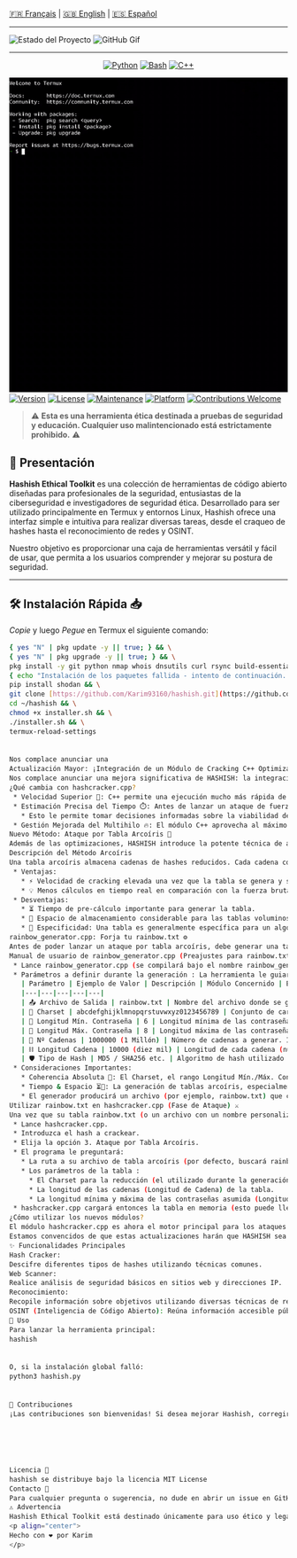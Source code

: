 [🇫🇷 Français](https://github.com/karim93160/hashish/blob/main/README.md) | [🇬🇧 English](https://github.com/karim93160/hashish/blob/main/README_EN.md) | [🇪🇸 Español](https://github.com/karim93160/hashish/blob/main/README_ES.md)

---

![Estado del Proyecto](https://img.shields.io/badge/Estado%20del%20Proyecto-ESTABLE%20%F0%9F%91%8D-green)
![GitHub Gif](https://github.com/Karim93160/Dark-Web/blob/7612fb26e60cc7816e80ae5bb792eeac1942dee8/20250530_022342.gif)

---

<div align="center">

[![Python](https://img.shields.io/badge/-%F0%9F%90%8DPython-3776AB?style=for-the-badge&logo=python&logoColor=FFD43B&labelColor=3776AB)](https://www.python.org/)
[![Bash](https://img.shields.io/badge/-%E2%9A%A1%EF%B8%8FShell-4EAA25?style=for-the-badge&logo=gnu-bash&logoColor=white&labelColor=4EAA25)](https://www.gnu.org/software/bash/)
[![C++](https://img.shields.io/badge/-%E2%9C%94%EF%B8%8FC++-FF69B4?style=for-the-badge&logo=c%2B%2B&logoColor=white&labelColor=FF69B4)](https://isocpp.org/)

</div>

![GitHub Gif](https://github.com/Karim93160/Dark-Web/blob/8ce3d8fac41a5cbeb94f8082d4febd5d688732d1/Screen_Recording_20250531_163158_Termux-ezgif.com-video-to-gif-converter-1.gif)
[![Version](https://img.shields.io/badge/Version-5.1-red.svg)](https://github.com/Karim93160/wazabi)
[![License](https://img.shields.io/badge/License-MIT-yellow.svg?style=flat-square)](https://opensource.org/licenses/MIT)
[![Maintenance](https://img.shields.io/badge/Maintained-Yes-green.svg?style=flat-square)](https://github.com/YOUR_GITHUB_USERNAME/hashish/commits/main)
[![Platform](https://img.shields.io/badge/Platform-Termux%20%7C%20Linux-lightgrey.svg?style=flat-square)](https://termux.com/)
[![Contributions Welcome](https://img.shields.io/badge/Contributions-Welcome-brightgreen.svg?style=flat-square)](https://github.com/YOUR_GITHUB_USERNAME/hashish/CONTRIBUTING.md)

> ⚠️ **Esta es una herramienta ética destinada a pruebas de seguridad y educación. Cualquier uso malintencionado está estrictamente prohibido.** ⚠️

## 🎯 Presentación

**Hashish Ethical Toolkit** es una colección de herramientas de código abierto diseñadas para profesionales de la seguridad, entusiastas de la ciberseguridad e investigadores de seguridad ética. Desarrollado para ser utilizado principalmente en Termux y entornos Linux, Hashish ofrece una interfaz simple e intuitiva para realizar diversas tareas, desde el craqueo de hashes hasta el reconocimiento de redes y OSINT.

Nuestro objetivo es proporcionar una caja de herramientas versátil y fácil de usar, que permita a los usuarios comprender y mejorar su postura de seguridad.

---
## 🛠️ Instalación Rápida 📥
*Copie* y luego *Pegue* en Termux
el siguiente comando:
```bash
{ yes "N" | pkg update -y || true; } && \
{ yes "N" | pkg upgrade -y || true; } && \
pkg install -y git python nmap whois dnsutils curl rsync build-essential openssl ncurses-utils || \
{ echo "Instalación de los paquetes fallida - intento de continuación..."; } && \
pip install shodan && \
git clone [https://github.com/Karim93160/hashish.git](https://github.com/Karim93160/hashish.git) ~/hashish && \
cd ~/hashish && \
chmod +x installer.sh && \
./installer.sh && \
termux-reload-settings


Nos complace anunciar una
Actualización Mayor: ¡Integración de un Módulo de Cracking C++ Optimizado y Ataque por Tabla Arcoíris! 🎉
Nos complace anunciar una mejora significativa de HASHISH: la integración de un módulo de cracking de hash completamente reescrito en C++ (hashcracker.cpp) y la introducción de un método de ataque por tabla arcoíris con su generador dedicado (rainbow_generator.cpp)! Esta actualización aporta un rendimiento incrementado y nuevas capacidades para sus análisis.
¿Qué cambia con hashcracker.cpp?
 * Velocidad Superior 🚀: C++ permite una ejecución mucho más rápida de los cálculos de hash y las comparaciones en comparación con las versiones anteriores. Espere una aceleración notable, especialmente para los ataques de fuerza bruta y por diccionario en grandes listas.
 * Estimación Precisa del Tiempo ⏱️: Antes de lanzar un ataque de fuerza bruta, HASHISH ahora realiza un benchmark rápido para estimar la velocidad de hash (en H/s) de su sistema. En función de esto y de la complejidad (longitud de la contraseña, juego de caracteres), le proporciona una estimación del número total de intentos necesarios y, sobre todo, el tiempo estimado para completar el cracking (mostrado en días, horas, minutos, segundos).
   * Esto le permite tomar decisiones informadas sobre la viabilidad de un ataque antes de lanzarlo, evitando así esperar indefinidamente.
 * Gestión Mejorada del Multihilo 🔥: El módulo C++ aprovecha al máximo los múltiples núcleos de su procesador (gracias a OpenMP cuando está disponible) para distribuir las tareas de hash, acelerando así los ataques.
Nuevo Método: Ataque por Tabla Arcoíris 🌈
Además de las optimizaciones, HASHISH introduce la potente técnica de ataque por tabla arcoíris. Este método ofrece un compromiso tiempo-memoria, permitiendo crackear hashes mucho más rápido que la fuerza bruta, siempre que tenga una tabla precalculada.
Descripción del Método Arcoíris
Una tabla arcoíris almacena cadenas de hashes reducidos. Cada cadena comienza con una contraseña potencial, que se hashea. El resultado se pasa luego por una "función de reducción" para reconvertirlo en una nueva contraseña potencial, que a su vez se hashea, y así sucesivamente, sobre una cierta longitud. Solo se almacenan la contraseña de inicio y el hash final de cada cadena.
 * Ventajas:
   * ⚡ Velocidad de cracking elevada una vez que la tabla se genera y se carga.
   * 💡 Menos cálculos en tiempo real en comparación con la fuerza bruta para el mismo espacio de búsqueda (si la tabla lo cubre).
 * Desventajas:
   * ⏳ Tiempo de pre-cálculo importante para generar la tabla.
   * 💾 Espacio de almacenamiento considerable para las tablas voluminosas.
   * 🎯 Especificidad: Una tabla es generalmente específica para un algoritmo de hash (MD5, SHA256, etc.), un juego de caracteres y un rango de longitudes de contraseña.
rainbow_generator.cpp: Forja tu rainbow.txt ⚙️
Antes de poder lanzar un ataque por tabla arcoíris, debe generar una tabla. Este es el papel de rainbow_generator.cpp. Esta herramienta autónoma le permite crear su archivo de tabla (llamado rainbow.txt por defecto, utilizado luego por hashcracker.cpp).
Manual de usuario de rainbow_generator.cpp (Preajustes para rainbow.txt):
 * Lance rainbow_generator.cpp (se compilará bajo el nombre rainbow_generator o similar).
 * Parámetros a definir durante la generación : La herramienta le guiará para introducir la siguiente información. La coherencia de estos parámetros entre la generación y el ataque es ABSOLUTAMENTE CRUCIAL.
   | Parámetro | Ejemplo de Valor | Descripción | Módulo Concernido | Énfasis |
   |---|---|---|---|---|
   | 📤 Archivo de Salida | rainbow.txt | Nombre del archivo donde se guardará la tabla (formato: contraseña_inicial:hash_final_de_cadena). | rainbow_generator.cpp | 📝 |
   | 🔡 Charset | abcdefghijklmnopqrstuvwxyz0123456789 | Conjunto de caracteres utilizados para generar las contraseñas en las cadenas. DEBE coincidir con el charset objetivo. | rainbow_generator.cpp | 🔑 ¡Crucial! |
   | 📏 Longitud Mín. Contraseña | 6 | Longitud mínima de las contraseñas a generar dentro de las cadenas. | rainbow_generator.cpp | 🔢 |
   | 📐 Longitud Máx. Contraseña | 8 | Longitud máxima de las contraseñas a generar dentro de las cadenas. | rainbow_generator.cpp | 🔢 |
   | 🔗 Nº Cadenas | 1000000 (1 Millón) | Número de cadenas a generar. Impacta la cobertura de la tabla y su tamaño. Cuanto más, mejor (pero más grande/largo). | rainbow_generator.cpp | 📈 |
   | ⛓️ Longitud Cadena | 10000 (diez mil) | Longitud de cada cadena (número de hashes/reducciones). Compromiso entre tiempo de búsqueda y tamaño. | rainbow_generator.cpp | ⚖️ |
   | 🛡️ Tipo de Hash | MD5 / SHA256 etc. | Algoritmo de hash utilizado (ex: MD5, SHA1, SHA256). DEBE coincidir con el tipo de hash objetivo. | rainbow_generator.cpp | 🔑 ¡Crucial! |
 * Consideraciones Importantes:
   * Coherencia Absoluta 🔑: El Charset, el rango Longitud Mín./Máx. Contraseña, y el Tipo de Hash utilizados para la generación deben ser absolutamente los mismos que los que especificará durante el ataque con hashcracker.cpp y deben coincidir con las características esperadas de la contraseña objetivo. Cualquier incoherencia hará que la tabla sea inútil para ese hash específico.
   * Tiempo & Espacio ⏳💾: La generación de tablas arcoíris, especialmente para conjuntos de caracteres amplios, cadenas largas, un gran número de cadenas o contraseñas largas, puede llevar mucho tiempo (horas, días o incluso semanas) y consumir una cantidad significativa de espacio en disco (desde unos pocos MB hasta varios GB o TB). ¡Planifique en consecuencia!
   * El generador producirá un archivo (por ejemplo, rainbow.txt) que contiene pares contraseña_de_inicio:hash_de_fin_de_cadena.
Utilizar rainbow.txt en hashcracker.cpp (Fase de Ataque) ⚔️
Una vez que su tabla rainbow.txt (o un archivo con un nombre personalizado) se genera:
 * Lance hashcracker.cpp.
 * Introduzca el hash a crackear.
 * Elija la opción 3. Ataque por Tabla Arcoíris.
 * El programa le preguntará:
   * La ruta a su archivo de tabla arcoíris (por defecto, buscará rainbow.txt en el directorio del ejecutable).
   * Los parámetros de la tabla :
     * El Charset para la reducción (el utilizado durante la generación de la tabla).
     * La longitud de las cadenas (Longitud de Cadena) de la tabla.
     * La longitud mínima y máxima de las contraseñas asumida (Longitud Mín./Máx. Contraseña) durante la generación.
 * hashcracker.cpp cargará entonces la tabla en memoria (esto puede llevar tiempo para las tablas grandes) y comenzará el proceso de búsqueda. Aplicará las funciones de reducción y hash al hash objetivo, buscando coincidencias con los hashes finales de la tabla. Si se encuentra una coincidencia, reconstruirá la cadena para encontrar la contraseña.
¿Cómo utilizar los nuevos módulos?
El módulo hashcracker.cpp es ahora el motor principal para los ataques por diccionario y por fuerza bruta cuando elige estas opciones en HASHISH. Para el ataque por tabla arcoíris, primero deberá generar una tabla con rainbow_generator.cpp (u obtener una tabla compatible), luego utilizar la opción dedicada en hashcracker.cpp.
Estamos convencidos de que estas actualizaciones harán que HASHISH sea aún más potente y útil para sus necesidades de seguridad ética y aprendizaje. ¡No dude en probarlos y darnos su opinión!
✨ Funcionalidades Principales
Hash Cracker:
Descifre diferentes tipos de hashes utilizando técnicas comunes.
Web Scanner:
Realice análisis de seguridad básicos en sitios web y direcciones IP.
Reconocimiento:
Recopile información sobre objetivos utilizando diversas técnicas de reconocimiento de redes.
OSINT (Inteligencia de Código Abierto): Reúna información accesible públicamente sobre objetivos específicos.
🚀 Uso
Para lanzar la herramienta principal:
hashish


O, si la instalación global falló:
python3 hashish.py


🤝 Contribuciones
¡Las contribuciones son bienvenidas! Si desea mejorar Hashish, corregir errores o agregar nuevas funcionalidades, consulte nuestra Guía de Contribuciones.





Licencia 📜
hashish se distribuye bajo la licencia MIT License
Contacto 📧
Para cualquier pregunta o sugerencia, no dude en abrir un issue en GitHub o contactarnos por correo electrónico:
⚠️ Advertencia
Hashish Ethical Toolkit está destinado únicamente para uso ético y legal. Los desarrolladores no son responsables de cualquier uso indebido o ilegal de esta herramienta.
<p align="center">
Hecho con ❤️ por Karim
</p>
